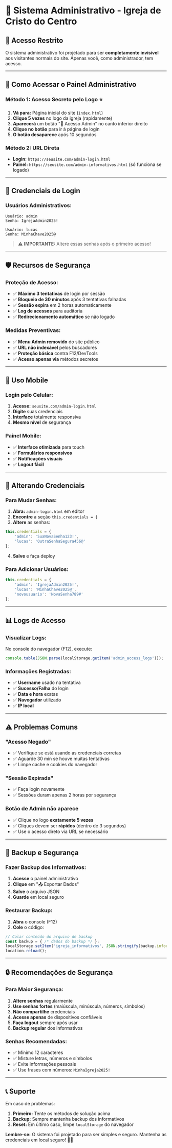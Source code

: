 # 🔐 Sistema Administrativo - Igreja de Cristo do Centro

## 🎯 Acesso Restrito

O sistema administrativo foi projetado para ser **completamente invisível** aos visitantes normais do site. Apenas você, como administrador, tem acesso.

---

## 🚪 Como Acessar o Painel Administrativo

### **Método 1: Acesso Secreto pelo Logo** ⭐
1. **Vá para:** Página inicial do site (`index.html`)
2. **Clique 5 vezes** no logo da igreja (rapidamente)
3. **Aparecerá** um botão "🔐 Acesso Admin" no canto inferior direito
4. **Clique no botão** para ir à página de login
5. **O botão desaparece** após 10 segundos

### **Método 2: URL Direta**
- **Login:** `https://seusite.com/admin-login.html`
- **Painel:** `https://seusite.com/admin-informativos.html` (só funciona se logado)

---

## 🔑 Credenciais de Login

### **Usuários Administrativos:**
```
Usuário: admin
Senha: IgrejaAdmin2025!

Usuário: lucas  
Senha: MinhaChave2025@
```

> ⚠️ **IMPORTANTE:** Altere essas senhas após o primeiro acesso!

---

## 🛡️ Recursos de Segurança

### **Proteção de Acesso:**
- ✅ **Máximo 3 tentativas** de login por sessão
- ✅ **Bloqueio de 30 minutos** após 3 tentativas falhadas
- ✅ **Sessão expira** em 2 horas automaticamente
- ✅ **Log de acessos** para auditoria
- ✅ **Redirecionamento automático** se não logado

### **Medidas Preventivas:**
- ✅ **Menu Admin removido** do site público
- ✅ **URL não indexável** pelos buscadores
- ✅ **Proteção básica** contra F12/DevTools
- ✅ **Acesso apenas via** métodos secretos

---

## 📱 Uso Mobile

### **Login pelo Celular:**
1. **Acesse:** `seusite.com/admin-login.html`
2. **Digite** suas credenciais
3. **Interface** totalmente responsiva
4. **Mesmo nível** de segurança

### **Painel Mobile:**
- ✅ **Interface otimizada** para touch
- ✅ **Formulários responsivos**
- ✅ **Notificações visuais**
- ✅ **Logout fácil**

---

## 🔧 Alterando Credenciais

### **Para Mudar Senhas:**
1. **Abra:** `admin-login.html` em editor
2. **Encontre** a seção `this.credentials = {`
3. **Altere** as senhas:
```javascript
this.credentials = {
    'admin': 'SuaNovaSenha123!',
    'lucas': 'OutraSenhaSegura456@'
};
```
4. **Salve** e faça deploy

### **Para Adicionar Usuários:**
```javascript
this.credentials = {
    'admin': 'IgrejaAdmin2025!',
    'lucas': 'MinhaChave2025@',
    'novousuario': 'NovaSenha789#'
};
```

---

## 📊 Logs de Acesso

### **Visualizar Logs:**
No console do navegador (F12), execute:
```javascript
console.table(JSON.parse(localStorage.getItem('admin_access_logs')));
```

### **Informações Registradas:**
- ✅ **Username** usado na tentativa
- ✅ **Sucesso/Falha** do login
- ✅ **Data e hora** exatas
- ✅ **Navegador** utilizado
- ✅ **IP local**

---

## ⚠️ Problemas Comuns

### **"Acesso Negado"**
- ✅ Verifique se está usando as credenciais corretas
- ✅ Aguarde 30 min se houve muitas tentativas
- ✅ Limpe cache e cookies do navegador

### **"Sessão Expirada"**
- ✅ Faça login novamente
- ✅ Sessões duram apenas 2 horas por segurança

### **Botão de Admin não aparece**
- ✅ Clique no logo **exatamente 5 vezes**
- ✅ Cliques devem ser **rápidos** (dentro de 3 segundos)
- ✅ Use o acesso direto via URL se necessário

---

## 🚀 Backup e Segurança

### **Fazer Backup dos Informativos:**
1. **Acesse** o painel administrativo
2. **Clique** em "📤 Exportar Dados"
3. **Salve** o arquivo JSON
4. **Guarde** em local seguro

### **Restaurar Backup:**
1. **Abra** o console (F12)
2. **Cole** o código:
```javascript
// Colar conteúdo do arquivo de backup
const backup = { /* dados do backup */ };
localStorage.setItem('igreja_informativos', JSON.stringify(backup.informativos));
location.reload();
```

---

## 🔒 Recomendações de Segurança

### **Para Maior Segurança:**

1. **Altere senhas** regularmente
2. **Use senhas fortes** (maiúscula, minúscula, números, símbolos)
3. **Não compartilhe** credenciais
4. **Acesse apenas** de dispositivos confiáveis
5. **Faça logout** sempre após usar
6. **Backup regular** dos informativos

### **Senhas Recomendadas:**
- ✅ Mínimo 12 caracteres
- ✅ Misture letras, números e símbolos
- ✅ Evite informações pessoais
- ✅ Use frases com números: `MinhaIgreja2025!`

---

## 📞 Suporte

Em caso de problemas:
1. **Primeiro:** Tente os métodos de solução acima
2. **Backup:** Sempre mantenha backup dos informativos
3. **Reset:** Em último caso, limpe `localStorage` do navegador

**Lembre-se:** O sistema foi projetado para ser simples e seguro. Mantenha as credenciais em local seguro! 🔐✨